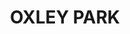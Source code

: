 ---
lastmod: '2025-04-06T06:05:20+00:00'
latitude: -33.763976
layout: suburb
longitude: 150.780073
postcode: '2760'
state: NSW
title: OXLEY PARK
url: /nsw/oxley-park/
---